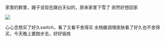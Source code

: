 家里的群里，嫂子说现在跟白天似的，原来家里下雪了
突然好想回家

![](http://upload-images.jianshu.io/upload_images/6904315-26a29a263e29d760.jpg?imageMogr2/auto-orient/strip%7CimageView2/2/w/1080/q/50)


心心念想买了好久switch，看了又看不舍得买
水杨酸调理皮肤看了好久也不舍得买，今天晚上要跑步去，好好锻炼
